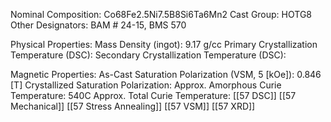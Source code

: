 Nominal Composition: Co68Fe2.5Ni7.5B8Si6Ta6Mn2
Cast Group: HOTG8
Other Designators: BAM # 24-15, BMS 570
 
Physical Properties:
Mass Density (ingot): 9.17 g/cc
 Primary Crystallization Temperature (DSC):
Secondary Crystallization Temperature (DSC):

Magnetic Properties:
As-Cast Saturation Polarization (VSM, 5 [kOe]): 0.846 [T]
Crystallized Saturation Polarization: 
Approx. Amorphous Curie Temperature: 540C
Approx. Total Curie Temperature: 
[[57 DSC]]
[[57 Mechanical]]
[[57 Stress Annealing]]
[[57 VSM]]
[[57 XRD]]
